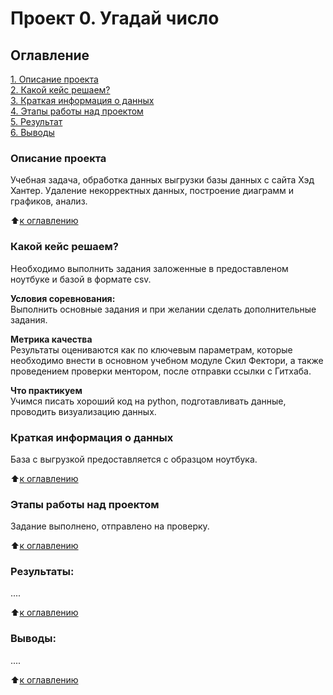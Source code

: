# Проект 0. Угадай число

## Оглавление  
[1. Описание проекта](.README.md#Описание-проекта)  
[2. Какой кейс решаем?](.README.md#Какой-кейс-решаем)  
[3. Краткая информация о данных](.README.md#Краткая-информация-о-данных)  
[4. Этапы работы над проектом](.README.md#Этапы-работы-над-проектом)  
[5. Результат](.README.md#Результат)    
[6. Выводы](.README.md#Выводы) 

### Описание проекта    
Учебная задача, обработка данных выгрузки базы данных с сайта Хэд Хантер. Удаление некорректных данных, построение диаграмм и графиков, анализ.

:arrow_up:[к оглавлению](_)


### Какой кейс решаем?    
Необходимо выполнить задания заложенные в предоставленом ноутбуке и базой в формате csv.

**Условия соревнования:**  
Выполнить основные задания и при желании сделать дополнительные задания.

**Метрика качества**     
Результаты оцениваются как по ключевым параметрам, которые необходимо внести в основном учебном модуле Скил Фектори, а также проведением проверки ментором, после отправки ссылки с Гитхаба.

**Что практикуем**     
Учимся писать хороший код на python, подготавливать данные, проводить визуализацию данных.


### Краткая информация о данных
База с выгрузкой предоставляется с образцом ноутбука.
  
:arrow_up:[к оглавлению](.README.md#Оглавление)


### Этапы работы над проектом  
Задание выполнено, отправлено на проверку.

:arrow_up:[к оглавлению](.README.md#Оглавление)


### Результаты:  
....

:arrow_up:[к оглавлению](.README.md#Оглавление)


### Выводы:  
....

:arrow_up:[к оглавлению](.README.md#Оглавление)
